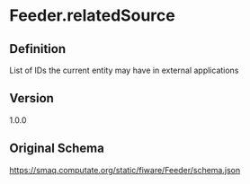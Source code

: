 # Feeder.relatedSource

## Definition
List of IDs the current entity may have in external applications

## Version
1.0.0

## Original Schema
https://smaq.computate.org/static/fiware/Feeder/schema.json

